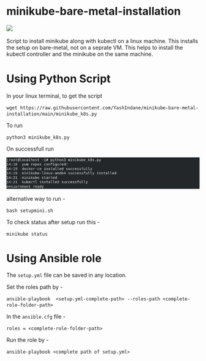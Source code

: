# minikube-bare-metal-installation

![](https://img.shields.io/badge/python-3.8-lightgrey)

Script to install minikube along with kubectl on a linux machine. This installs the setup on bare-metal, not on a seprate VM.
This helps to install the kubectl controller and the minikube on the same machine.

# Using Python Script

In your linux terminal, to get the script
```
wget https://raw.githubusercontent.com/YashIndane/minikube-bare-metal-installation/main/minikube_k8s.py
```

To run

```
python3 minikube_k8s.py
```

On successfull run

![](images/v1.png)

alternative way to run -

```
bash setupmini.sh
```

To check status after setup run this -
```
minikube status
```

# Using Ansible role

The `setup.yml` file can be saved in any location.

Set the roles path by -

```
ansible-playbook  <setup.yml-complete-path> --roles-path <complete-role-folder-path>
```

In the `ansible.cfg` file -

```
roles = <complete-role-folder-path>
```

Run the role by -

```
ansible-playbook <complete path of setup.yml>
```








